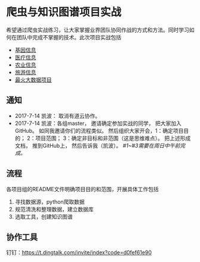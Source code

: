 # 爬虫与知识图谱项目实战

希望通过爬虫实战练习，让大家掌握业界团队协同作战的方式和方法。同时学习如何在团队中完成不掌握的技术。此次项目实战包括

  - [基因信息](https://github.com/bigdatapractice2017/blpratice-medical-gen)
  - [医疗信息](https://github.com/bigdatapractice2017/blpratice-medical-info)
  - [农业信息](https://github.com/bigdatapractice2017/blpratice-agriculture-info)
  - [旅游信息](https://github.com/bigdatapractice2017/blpratice-eu-sightseeing)
  - [最火大数据项目](https://github.com/bigdatapractice2017/blpratice-bigdataprj-info)

## 通知 <a name="announcement"></a>
  - 2017-7-14 凯波： 取消有道云协作。
  - 2017-7-14 凯波：各组master， 邀请确定参加实战的同学， 把大家加入GitHub。 如同我邀请你们的流程类似。 然后组织大家开会，1：确定项目目的； 2：项目范围； 3：确定非目标和非范围（这是思维难点）。 把上述形成文档， 推到GitHub上， 然后告诉我（凯波）。 *#1~#3需要在周日中午前完成。*

## 流程 <a name="howitworks"></a>
 各项目组的README文件明确项目目的和范围，开展具体工作包括

  1. 寻找数据源，python爬取数据
  2. 规范清洗和整理数据，建立数据库
  3. 选取工具，创建知识图谱

## 协作工具<a name="howitworks"></a>
钉钉：https://t.dingtalk.com/invite/index?code=d0fef61e90
